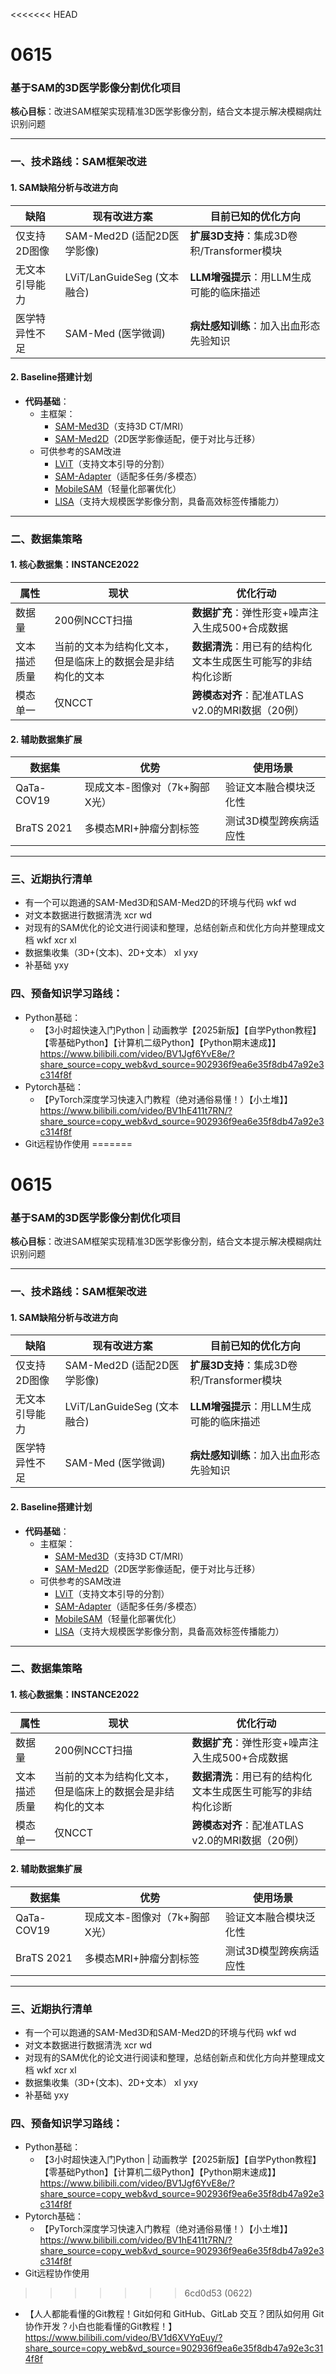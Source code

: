 <<<<<<< HEAD
# 0615
### 基于SAM的3D医学影像分割优化项目
**核心目标**：改进SAM框架实现精准3D医学影像分割，结合文本提示解决模糊病灶识别问题

---

### 一、技术路线：SAM框架改进
#### 1. **SAM缺陷分析与改进方向**
| **缺陷**                | **现有改进方案**               | **目前已知的优化方向**                  |
|-------------------------|--------------------------------|-----------------------------------|
| 仅支持2D图像            | SAM-Med2D (适配2D医学影像)     | **扩展3D支持**：集成3D卷积/Transformer模块 |
| 无文本引导能力          | LViT/LanGuideSeg (文本融合)    | **LLM增强提示**：用LLM生成可能的临床描述 |
| 医学特异性不足          | SAM-Med (医学微调)              | **病灶感知训练**：加入出血形态先验知识 |

#### 2. **Baseline搭建计划**
- **代码基础**：
  - 主框架：
    - [SAM-Med3D](https://github.com/uni-medical/SAM-Med3D)（支持3D CT/MRI）
    - [SAM-Med2D](https://github.com/OpenGVLab/SAM-Med2D)（2D医学影像适配，便于对比与迁移）
  - 可供参考的SAM改进
    - [LViT](https://github.com/HUANGLIZI/LViT)（支持文本引导的分割）
    - [SAM-Adapter](https://github.com/tianrun-chen/SAM-Adapter-PyTorch)（适配多任务/多模态）
    - [MobileSAM](https://github.com/ChaoningZhang/MobileSAM)（轻量化部署优化）
    - [LISA](https://github.com/dvlab-research/LISA)（支持大规模医学影像分割，具备高效标签传播能力）
---

### 二、数据集策略
#### 1. **核心数据集：INSTANCE2022**
| **属性**         | **现状**                     | **优化行动**                     |
|------------------|------------------------------|----------------------------------|
| 数据量           | 200例NCCT扫描                | **数据扩充**：弹性形变+噪声注入生成500+合成数据 |
| 文本描述质量     | 当前的文本为结构化文本，但是临床上的数据会是非结构化的文本             | **数据清洗**：用已有的结构化文本生成医生可能写的非结构化诊断
| 模态单一         | 仅NCCT                       | **跨模态对齐**：配准ATLAS v2.0的MRI数据（20例） |

#### 2. **辅助数据集扩展**
| **数据集**       | **优势**                     | **使用场景**                     |
|------------------|------------------------------|----------------------------------|
| QaTa-COV19       | 现成文本-图像对（7k+胸部X光）| 验证文本融合模块泛化性           |
| BraTS 2021       | 多模态MRI+肿瘤分割标签       | 测试3D模型跨疾病适应性           |

---

### 三、近期执行清单
 - 有一个可以跑通的SAM-Med3D和SAM-Med2D的环境与代码 wkf wd
 - 对文本数据进行数据清洗 xcr wd
 - 对现有的SAM优化的论文进行阅读和整理，总结创新点和优化方向并整理成文档 wkf xcr xl
 - 数据集收集（3D+(文本)、2D+文本） xl yxy
 - 补基础 yxy

### 四、预备知识学习路线：
 - Python基础：
   - 【3小时超快速入门Python | 动画教学【2025新版】【自学Python教程】【零基础Python】【计算机二级Python】【Python期末速成】】 https://www.bilibili.com/video/BV1Jgf6YvE8e/?share_source=copy_web&vd_source=902936f9ea6e35f8db47a92e3c314f8f
 - Pytorch基础：
   - 【PyTorch深度学习快速入门教程（绝对通俗易懂！）【小土堆】】 https://www.bilibili.com/video/BV1hE411t7RN/?share_source=copy_web&vd_source=902936f9ea6e35f8db47a92e3c314f8f
 - Git远程协作使用
=======
# 0615
### 基于SAM的3D医学影像分割优化项目
**核心目标**：改进SAM框架实现精准3D医学影像分割，结合文本提示解决模糊病灶识别问题

---

### 一、技术路线：SAM框架改进
#### 1. **SAM缺陷分析与改进方向**
| **缺陷**                | **现有改进方案**               | **目前已知的优化方向**                  |
|-------------------------|--------------------------------|-----------------------------------|
| 仅支持2D图像            | SAM-Med2D (适配2D医学影像)     | **扩展3D支持**：集成3D卷积/Transformer模块 |
| 无文本引导能力          | LViT/LanGuideSeg (文本融合)    | **LLM增强提示**：用LLM生成可能的临床描述 |
| 医学特异性不足          | SAM-Med (医学微调)              | **病灶感知训练**：加入出血形态先验知识 |

#### 2. **Baseline搭建计划**
- **代码基础**：
  - 主框架：
    - [SAM-Med3D](https://github.com/uni-medical/SAM-Med3D)（支持3D CT/MRI）
    - [SAM-Med2D](https://github.com/OpenGVLab/SAM-Med2D)（2D医学影像适配，便于对比与迁移）
  - 可供参考的SAM改进
    - [LViT](https://github.com/HUANGLIZI/LViT)（支持文本引导的分割）
    - [SAM-Adapter](https://github.com/tianrun-chen/SAM-Adapter-PyTorch)（适配多任务/多模态）
    - [MobileSAM](https://github.com/ChaoningZhang/MobileSAM)（轻量化部署优化）
    - [LISA](https://github.com/dvlab-research/LISA)（支持大规模医学影像分割，具备高效标签传播能力）
---

### 二、数据集策略
#### 1. **核心数据集：INSTANCE2022**
| **属性**         | **现状**                     | **优化行动**                     |
|------------------|------------------------------|----------------------------------|
| 数据量           | 200例NCCT扫描                | **数据扩充**：弹性形变+噪声注入生成500+合成数据 |
| 文本描述质量     | 当前的文本为结构化文本，但是临床上的数据会是非结构化的文本             | **数据清洗**：用已有的结构化文本生成医生可能写的非结构化诊断
| 模态单一         | 仅NCCT                       | **跨模态对齐**：配准ATLAS v2.0的MRI数据（20例） |

#### 2. **辅助数据集扩展**
| **数据集**       | **优势**                     | **使用场景**                     |
|------------------|------------------------------|----------------------------------|
| QaTa-COV19       | 现成文本-图像对（7k+胸部X光）| 验证文本融合模块泛化性           |
| BraTS 2021       | 多模态MRI+肿瘤分割标签       | 测试3D模型跨疾病适应性           |

---

### 三、近期执行清单
 - 有一个可以跑通的SAM-Med3D和SAM-Med2D的环境与代码 wkf wd
 - 对文本数据进行数据清洗 xcr wd
 - 对现有的SAM优化的论文进行阅读和整理，总结创新点和优化方向并整理成文档 wkf xcr xl
 - 数据集收集（3D+(文本)、2D+文本） xl yxy
 - 补基础 yxy

### 四、预备知识学习路线：
 - Python基础：
   - 【3小时超快速入门Python | 动画教学【2025新版】【自学Python教程】【零基础Python】【计算机二级Python】【Python期末速成】】 https://www.bilibili.com/video/BV1Jgf6YvE8e/?share_source=copy_web&vd_source=902936f9ea6e35f8db47a92e3c314f8f
 - Pytorch基础：
   - 【PyTorch深度学习快速入门教程（绝对通俗易懂！）【小土堆】】 https://www.bilibili.com/video/BV1hE411t7RN/?share_source=copy_web&vd_source=902936f9ea6e35f8db47a92e3c314f8f
 - Git远程协作使用
>>>>>>> 6cd0d53 (0622)
   - 【人人都能看懂的Git教程！Git如何和 GitHub、GitLab 交互？团队如何用 Git 协作开发？小白也能看懂的Git教程！】 https://www.bilibili.com/video/BV1d6XVYqEuy/?share_source=copy_web&vd_source=902936f9ea6e35f8db47a92e3c314f8f